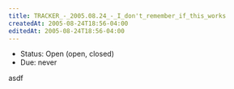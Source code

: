 ```yaml
---
title: TRACKER_-_2005.08.24_-_I_don't_remember_if_this_works
createdAt: 2005-08-24T18:56-04:00
editedAt: 2005-08-24T18:56-04:00
---
```


* Status: Open (open, closed)
* Due: never

asdf    

